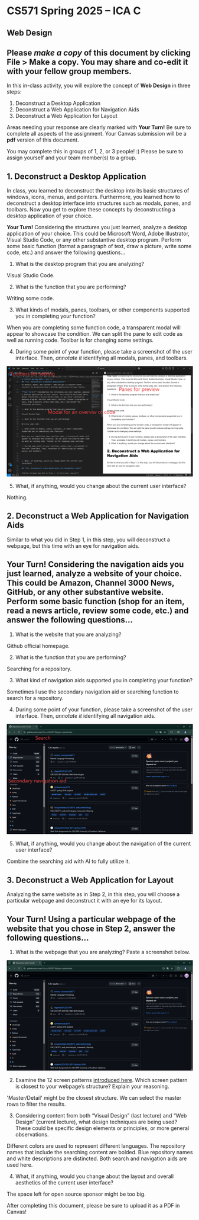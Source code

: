 # **CS571 Spring 2025 – ICA C**

## Web Design

Please *make a copy* of this document by clicking **File \> Make a copy**. You may share and co-edit it with your fellow group members.  
---

In this in-class activity, you will explore the concept of **Web Design** in three steps: 

1. Deconstruct a Desktop Application  
2. Deconstruct a Web Application for Navigation Aids  
3. Deconstruct a Web Application for Layout

Areas needing your response are clearly marked with **Your Turn\!** Be sure to complete all aspects of the assignment. Your Canvas submission will be a **pdf** version of this document.

You may complete this in groups of 1, 2, or 3 people\! :) Please be sure to assign yourself and your team member(s) to a group.

## **1\. Deconstruct a Desktop Application**

In class, you learned to deconstruct the desktop into its basic structures of windows, icons, menus, and pointers. Furthermore, you learned how to deconstruct a desktop interface into structures such as modals, panes, and toolbars. Now you get to explore these concepts by deconstructing a desktop application of your choice.

**Your Turn\!** Considering the structures you just learned, analyze a desktop application of your choice. This could be Microsoft Word, Adobe Illustrator, Visual Studio Code, or any other substantive desktop program. Perform some basic function (format a paragraph of text, draw a picture, write some code, etc.) and answer the following questions…

1. What is the desktop program that you are analyzing?

Visual Studio Code. 

2. What is the function that you are performing?

Writing some code. 

3. What kinds of modals, panes, toolbars, or other components supported you in completing your function?

When you are completing some function code, a transparent modal will appear to showcase the condition. We can split the pane to edit code as well as running code. Toolbar is for changing some settings. 

4. During some point of your function, please take a screenshot of the user interface. Then, *annotate it* identifying all modals, panes, and toolbars.

![alt text](image.png)

5. What, if anything, would you change about the current user interface?

Nothing.

## **2\. Deconstruct a Web Application for Navigation Aids**

Similar to what you did in Step 1, in this step, you will deconstruct a webpage, but this time with an eye for navigation aids.

## **Your Turn\!**  Considering the navigation aids you just learned, analyze a website of your choice. This could be Amazon, Channel 3000 News, GitHub, or any other substantive website. Perform some basic function (shop for an item, read a news article, review some code, etc.) and answer the following questions…

1. What is the website that you are analyzing?

Github official homepage.

2. What is the function that you are performing?

Searching for a repository. 

3. What kind of navigation aids supported you in completing your function?

Sometimes I use the secondary navigation aid or searching function to search for a repository.

4. During some point of your function, please take a screenshot of the user interface. Then, *annotate it* identifying all navigation aids.

![alt text](image-1.png)

5. What, if anything, would you change about the navigation of the current user interface?

Combine the searching aid with AI to fully utilize it.

## **3\. Deconstruct a Web Application for Layout**

Analyzing the same website as in Step 2, in this step, you will choose a particular webpage and deconstruct it with an eye for its layout.

## **Your Turn\!** Using a particular webpage of the website that you chose in Step 2, answer the following questions…

1. What is the webpage that you are analyzing? Paste a screenshot below.  
     
![alt text](image-2.png)

2. Examine the 12 screen patterns [introduced here](http/s://designingwebinterfaces.com/our-patterns-in-print). Which screen pattern is closest to your webpage’s structure? Explain your reasoning.  

'Master/Detail' might be the closest structure. We can select the master rows to filter the results.

3. Considering content from both “Visual Design” (last lecture) and “Web Design” (current lecture), what design techniques are being used? These could be specific design elements or principles, or more general observations.

Different colors are used to represent different languages. The repository names that include the searching content are bolded. Blue repository names and white descriptions are distincted. Both search and navigation aids are used here. 

4. What, if anything, would you change about the layout and overall aesthetics of the current user interface?  

The space left for open source sponsor might be too big.    

After completing this document, please be sure to upload it as a PDF in Canvas\!